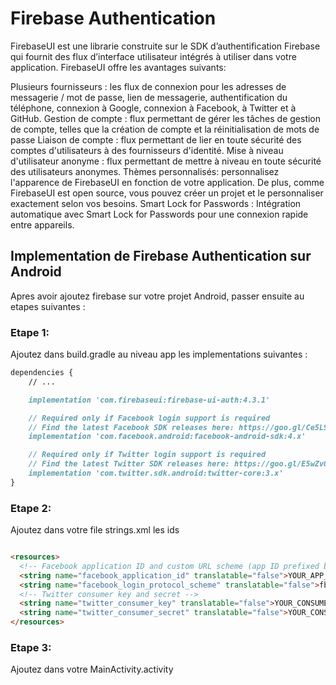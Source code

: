 # Firebase Authentication

FirebaseUI est une librarie construite sur le SDK d’authentification Firebase qui fournit des flux d’interface utilisateur intégrés à utiliser dans votre application. FirebaseUI offre les avantages suivants:

Plusieurs fournisseurs : les flux de connexion pour les adresses de messagerie / mot de passe, lien de messagerie, authentification du téléphone, connexion à Google, connexion à Facebook, à Twitter et à GitHub.
Gestion de compte : flux permettant de gérer les tâches de gestion de compte, telles que la création de compte et la réinitialisation de mots de passe
Liaison de compte : flux permettant de lier en toute sécurité des comptes d'utilisateurs à des fournisseurs d'identité.
Mise à niveau d'utilisateur anonyme : flux permettant de mettre à niveau en toute sécurité des utilisateurs anonymes.
Thèmes personnalisés: personnalisez l'apparence de FirebaseUI en fonction de votre application. De plus, comme FirebaseUI est open source, vous pouvez créer un projet et le personnaliser exactement selon vos besoins.
Smart Lock for Passwords : Intégration automatique avec Smart Lock for Passwords pour une connexion rapide entre appareils.

## Implementation de Firebase Authentication sur Android

Apres avoir ajoutez firebase sur votre projet Android, passer ensuite au etapes suivantes :

### Etape 1:

Ajoutez dans build.gradle au niveau app les implementations suivantes : 

```markdown
dependencies {
    // ...

    implementation 'com.firebaseui:firebase-ui-auth:4.3.1'

    // Required only if Facebook login support is required
    // Find the latest Facebook SDK releases here: https://goo.gl/Ce5L94
    implementation 'com.facebook.android:facebook-android-sdk:4.x'

    // Required only if Twitter login support is required
    // Find the latest Twitter SDK releases here: https://goo.gl/E5wZvQ
    implementation 'com.twitter.sdk.android:twitter-core:3.x'
}

```
### Etape 2:

Ajoutez dans votre file strings.xml les ids

```markdown

<resources>
  <!-- Facebook application ID and custom URL scheme (app ID prefixed by 'fb'). -->
  <string name="facebook_application_id" translatable="false">YOUR_APP_ID</string>
  <string name="facebook_login_protocol_scheme" translatable="false">fbYOUR_APP_ID</string>
  <!-- Twitter consumer key and secret -->
  <string name="twitter_consumer_key" translatable="false">YOUR_CONSUMER_KEY</string>
  <string name="twitter_consumer_secret" translatable="false">YOUR_CONSUMER_SECRET</string>
</resources>

```

### Etape 3:

Ajoutez dans votre MainActivity.activity

```markdown

```


